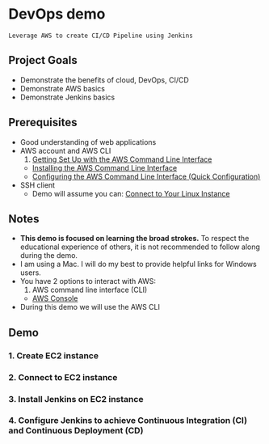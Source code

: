 # DevOps demo

    Leverage AWS to create CI/CD Pipeline using Jenkins

## Project Goals
* Demonstrate the benefits of cloud, DevOps, CI/CD
* Demonstrate AWS basics
* Demonstrate Jenkins basics

## Prerequisites
* Good understanding of web applications
* AWS account and AWS CLI
  1. [Getting Set Up with the AWS Command Line Interface](http://docs.aws.amazon.com/cli/latest/userguide/cli-chap-getting-set-up.html)
  + [Installing the AWS Command Line Interface](http://docs.aws.amazon.com/cli/latest/userguide/installing.html)
  + [Configuring the AWS Command Line Interface (Quick Configuration)](http://docs.aws.amazon.com/cli/latest/userguide/cli-chap-getting-started.html#cli-quick-configuration)
* SSH client
  * Demo will assume you can: [Connect to Your Linux Instance](http://docs.aws.amazon.com/AWSEC2/latest/UserGuide/AccessingInstances.html)

## Notes
* **This demo is focused on learning the broad strokes.**  To respect the educational experience of others, it is not recommended to follow along during the demo.
* I am using a Mac.  I will do my best to provide helpful links for Windows users.
* You have 2 options to interact with AWS:
  1. AWS command line interface (CLI)
  + [AWS Console](https://console.aws.amazon.com)
* During this demo we will use the AWS CLI
  
## Demo

### 1. Create EC2 instance



### 2. Connect to EC2 instance



### 3. Install Jenkins on EC2 instance



### 4. Configure Jenkins to achieve Continuous Integration (CI) and Continuous Deployment (CD)


